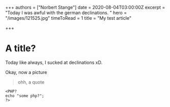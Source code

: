 +++
authors = ["Norbert Stange"]
date = 2020-08-04T03:00:00Z
excerpt = "Today I was awful with the german declinations. "
hero = "/images/121525.jpg"
timeToRead = 1
title = "My test article"

+++
# A title?

Today like always, I sucked at declinations xD.

Okay, now a picture

> ohh, a quote

    <PHP? 
    echo "some php?";
    ?>